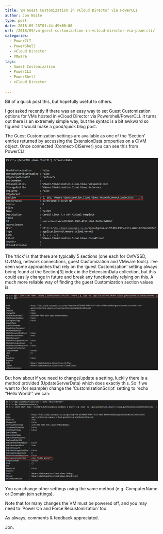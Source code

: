 ```yaml
---
title: VM Guest Customization in vCloud Director via PowerCLI
author: Jon Waite
type: post
date: 2018-09-28T01:44:49+00:00
url: /2018/09/vm-guest-customization-in-vcloud-director-via-powercli/
categories:
  - PowerCLI
  - PowerShell
  - vCloud Director
  - VMware
tags:
  - Guest Customization
  - PowerCLI
  - PowerShell
  - vCloud Director

---
```

Bit of a quick post this, but hopefully useful to others.

I got asked recently if there was an easy way to set Guest Customization options for VMs hosted in vCloud Director via Powershell/PowerCLI. It turns out there is an extremely simple way, but the syntax is a bit awkward so figured it would make a good/quick blog post.

The Guest Customization settings are available as one of the ‘Section’ entries returned by accessing the ExtensionData properties on a CIVM object. Once connected (Connect-CIServer) you can see this from PowerCLI:

![](image-4.png)

The ‘trick’ is that there are typically 5 sections (one each for OvfVSSD, OvfMsg, network connections, guest Customization and VMware tools). I’ve seen some approaches that rely on the ‘guest Customization’ setting always being found at the Section[3] index in the ExtensionData collection, but this could easily change in future and break any functionality relying on this. A much more reliable way of finding the guest Customization section values is:

![](image-5.png)

But how about if you need to change/update a setting, luckily there is a method provided (UpdateServerData) which does exactly this. So if we want to (for example) change the ‘CustomizationScript’ setting to “echo “Hello World!” we can:

![](image-6.png)

You can change other settings using the same method (e.g. ComputerName or Domain join settings).

Note that for many changes the VM must be powered off, and you may need to ‘Power On and Force Recustomization’ too.

As always, comments & feedback appreciated.

Jon.